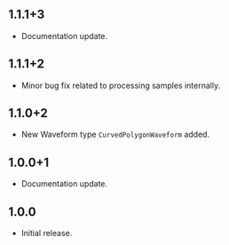 ## 1.1.1+3

* Documentation update.
## 1.1.1+2

* Minor bug fix related to processing samples internally.
## 1.1.0+2

* New Waveform type `CurvedPolygonWaveform` added.
## 1.0.0+1

* Documentation update.
## 1.0.0

* Initial release.
